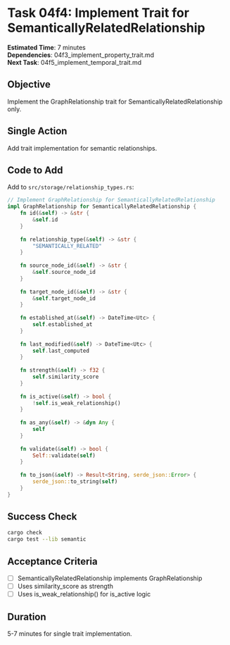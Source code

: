 # Task 04f4: Implement Trait for SemanticallyRelatedRelationship

**Estimated Time**: 7 minutes  
**Dependencies**: 04f3_implement_property_trait.md  
**Next Task**: 04f5_implement_temporal_trait.md  

## Objective
Implement the GraphRelationship trait for SemanticallyRelatedRelationship only.

## Single Action
Add trait implementation for semantic relationships.

## Code to Add
Add to `src/storage/relationship_types.rs`:
```rust
// Implement GraphRelationship for SemanticallyRelatedRelationship
impl GraphRelationship for SemanticallyRelatedRelationship {
    fn id(&self) -> &str {
        &self.id
    }
    
    fn relationship_type(&self) -> &str {
        "SEMANTICALLY_RELATED"
    }
    
    fn source_node_id(&self) -> &str {
        &self.source_node_id
    }
    
    fn target_node_id(&self) -> &str {
        &self.target_node_id
    }
    
    fn established_at(&self) -> DateTime<Utc> {
        self.established_at
    }
    
    fn last_modified(&self) -> DateTime<Utc> {
        self.last_computed
    }
    
    fn strength(&self) -> f32 {
        self.similarity_score
    }
    
    fn is_active(&self) -> bool {
        !self.is_weak_relationship()
    }
    
    fn as_any(&self) -> &dyn Any {
        self
    }
    
    fn validate(&self) -> bool {
        Self::validate(self)
    }
    
    fn to_json(&self) -> Result<String, serde_json::Error> {
        serde_json::to_string(self)
    }
}
```

## Success Check
```bash
cargo check
cargo test --lib semantic
```

## Acceptance Criteria
- [ ] SemanticallyRelatedRelationship implements GraphRelationship
- [ ] Uses similarity_score as strength
- [ ] Uses is_weak_relationship() for is_active logic

## Duration
5-7 minutes for single trait implementation.
